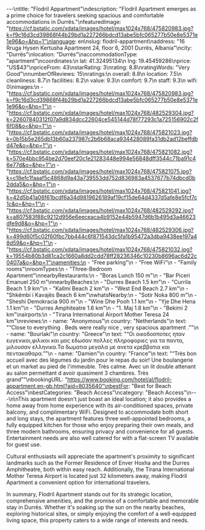 ---\ntitle: "Flodril Appartment"\ndescription: "Flodril Apartment emerges as a prime choice for travelers seeking spacious and comfortable accommodations in Durrës."\nfeaturedImage: "https://cf.bstatic.com/xdata/images/hotel/max1024x768/475820983.jpg?k=f9c16d3cd39868f44b29bd1a227266bdcd13abe5bfc065277b50e8e5371e1e96&o=&hp=1"\nlanguage: en\nslug: flodril-appartment\naddress: "16 Rruga Hysen Kertusha Apartment 24, floor 6, 2001 Durrës, Albania"\ncity: "Durrës"\nlocation: "Durrës"\naccommodationType: "apartment"\ncoordinates:\n  lat: 41.32495134\n  lng: 19.45459286\nprice: "US$43"\npriceFrom: 43\nstarRating: 3\nrating: 8.8\nratingWords: "Very Good"\nnumberOfReviews: 15\nratings:\n  overall: 8.8\n  location: 7.5\n  cleanliness: 8.7\n  facilities: 8.2\n  value: 9.3\n  comfort: 9.7\n  staff: 9.3\n  wifi: 0\nimages:\n  - "https://cf.bstatic.com/xdata/images/hotel/max1024x768/475820983.jpg?k=f9c16d3cd39868f44b29bd1a227266bdcd13abe5bfc065277b50e8e5371e1e96&o=&hp=1"\n  - "https://cf.bstatic.com/xdata/images/hotel/max1024x768/482529304.jpg?k=22607840312f07a9d834dcc22604ce545144d78f77293c1a725156902c2f6f08&o=&hp=1"\n  - "https://cf.bstatic.com/xdata/images/hotel/max1024x768/475821023.jpg?k=0b15b5e265db13b60a237987c2b6b68aca934428089fa31db2ad12beffdbd47e&o=&hp=1"\n  - "https://cf.bstatic.com/xdata/images/hotel/max1024x768/475821082.jpg?k=570e4bbc954be2d70eef20c1e21283448e994e56848dff3544c71ba91c46e77d&o=&hp=1"\n  - "https://cf.bstatic.com/xdata/images/hotel/max1024x768/475821075.jpg?k=c18efc1faaaf5c4868d9a43a739553dd752d836983a4537677b74dbcd0b2dda5&o=&hp=1"\n  - "https://cf.bstatic.com/xdata/images/hotel/max1024x768/475821041.jpg?k=42d5b41a06f61bcdf6a34d9819626189af19cf15de64d4337d5afe8e5fcf7c1c&o=&hp=1"\n  - "https://cf.bstatic.com/xdata/images/hotel/max1024x768/482529292.jpg?k=a807583f88c9212d956e6eeceaca4b9152e44b5947d6b1b495d3a46623dfe9d8&o=&hp=1"\n  - "https://cf.bstatic.com/xdata/images/hotel/max1024x768/482529306.jpg?k=499d60f5c02f60fbc7bb444c6f871543dc5fa1b95472a3dba9438ee197a48d59&o=&hp=1"\n  - "https://cf.bstatic.com/xdata/images/hotel/max1024x768/475821032.jpg?k=19554b80b3d81ca2c1660a8dd2cdd78ff28236346c10230b8696ac6d22c0407a&o=&hp=1"\namenities:\n  - "Free parking"\n  - "Free WiFi"\n  - "Family rooms"\nroomTypes:\n  - "Three-Bedroom Apartment"\nnearbyRestaurants:\n  - "Boras Lunch 150 m"\n  - "Bar Piceri Emanuel 250 m"\nnearbyBeaches:\n  - "Durres Beach 1.5 km"\n  - "Currila Beach 1.9 km"\n  - "Kallmi Beach 2 km"\n  - "West End Beach 2.7 km"\n  - "Shkëmbi i Kavajës Beach 6 km"\nwhatsNearby:\n  - "Sotir Noka 800 m"\n  - "Sheshi Demokracia 900 m"\n  - "Wine Dhe Pooh 1.1 km"\n  - "Yje Dhe Hena 1.1 km"\n  - "Durres Amphiteatre 1.6 km"\n  - "1. Maj 1.8 km"\n  - "Bekimi 2 km"\nairports:\n  - "Tirana International Airport Mother Teresa 24 km"\nreviews:\n  - name: "Anonymous"\n    country: "Netherlands"\n    text: "“Close to everything .
Beds were really nice , very spacious apartment .”"\n  - name: "Bourlaki"\n    country: "Greece"\n    text: "“Οι οικοδοσποτες ηταν ευγενικοι,φιλικοι και μας εδωσαν πολλες πληροφοριες για τα παντα, μιλουσαν ελληνικα.Τα δωματια μεγαλα με ανετα κρεββατια και πεντακαθαρα.”"\n  - name: "Damien"\n    country: "France"\n    text: "“Très bon accueil avec des légumes du jardin pour le repas du soir! Une boulangerie et un market au pied de l'immeuble. Très calme. Avec un lit double attenant au salon permettant d avoir quasiment 3 chambres. Très grand”"\nbookingURL: "https://www.booking.com/hotel/al/flodril-appartment.en-gb.html?aid=8035640"\nbestFor: "Best for Beach Access"\nbestCategories: "Beach Access"\ncategory: "Beach Access"\n---\n\nThis apartment doesn't just boast an ideal location; it also provides a home away from home experience with its air-conditioned spaces, private balcony, and complimentary WiFi. Designed to accommodate both short and long stays, the apartment features three well-appointed bedrooms, a fully equipped kitchen for those who enjoy preparing their own meals, and three modern bathrooms, ensuring privacy and convenience for all guests. Entertainment needs are also well catered for with a flat-screen TV available for guest use.

Cultural enthusiasts will appreciate the apartment's proximity to significant landmarks such as the Former Residence of Enver Hoxha and the Durres Amphitheatre, both within easy reach. Additionally, the Tirana International Mother Teresa Airport is located just 32 kilometers away, making Flodril Apartment a convenient option for international travelers.

In summary, Flodril Apartment stands out for its strategic location, comprehensive amenities, and the promise of a comfortable and memorable stay in Durrës. Whether it's soaking up the sun on the nearby beaches, exploring historical sites, or simply enjoying the comfort of a well-equipped living space, this property caters to a wide range of interests and needs.